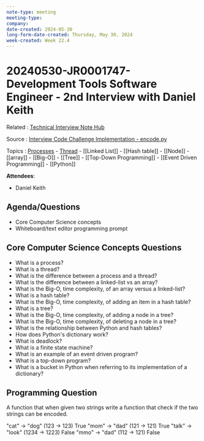 ```yaml
---
note-type: meeting
meeting-type: 
company: 
date-created: 2024-05-30
long-form-date-created: Thursday, May 30, 2024
week-created: Week 22.4
---
```


# 20240530-JR0001747-Development Tools Software Engineer - 2nd Interview with Daniel Keith

Related : [Technical Interview Note Hub](Technical%20Interview%20Note%20Hub.md)

Source : [Interview Code Challenge Implementation - encode.py](https://github.com/matt2ology/technical-notes-code-challenges/blob/main/JR0001747-encode.py)

Topics : [Processes](../3-permanent-notes-🧲/Processes.md) - [Thread](Thread) - [[Linked List]] - [[Hash table]] - [[Node]] - [[array]] - [[Big-O]] - [[Tree]] - [[Top-Down Programming]] - [[Event Driven Programming]] - [[Python]]

**Attendees**:

- Daniel Keith

## Agenda/Questions

- Core Computer Science concepts
- Whiteboard/text editor programming prompt

## Core Computer Science Concepts Questions

- What is a process?
- What is a thread?
- What is the difference between a process and a thread?
- What is the difference between a linked-list vs an array?
- What is the Big-O, time complexity, of an array versus a linked-list?
- What is a hash table?
- What is the Big-O, time complexity, of adding an item in a hash table?
- What is a tree?
- What is the Big-O, time complexity, of adding a node in a tree?
- What is the Big-O, time complexity, of deleting a node in a tree?
- What is the relationship between Python and hash tables?
- How does Python's dictionary work?
- What is deadlock?
- What is a finite state machine?
- What is an example of an event driven program?
- What is a top-down program?
- What is a bucket in Python when referring to its implementation of a dictionary?

## Programming Question

A function that when given two strings write a function that check if the two strings
can be encoded.

"cat"     -> "dog"   (123 -> 123)       True
"mom" ->  "dad"   (121 -> 121)       True
"talk"    -> "look"   (1234 -> 1223)   False
"mmo" ->  "dad"   (112 -> 121)       False
